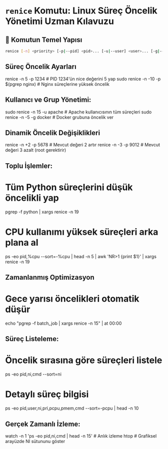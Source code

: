 # `renice` Komutu: Linux Süreç Öncelik Yönetimi Uzman Kılavuzu

## 📌 Komutun Temel Yapısı
```bash
renice [-n] <priority> [-p|--pid] <pid>... [-u|--user] <user>... [-g|--pgrp] <group>...
```

## Süreç Öncelik Ayarları
renice -n 5 -p 1234               # PID 1234'ün nice değerini 5 yap
sudo renice -n -10 -p $(pgrep nginx)  # Nginx süreçlerine yüksek öncelik

## Kullanıcı ve Grup Yönetimi:
sudo renice -n 15 -u apache       # Apache kullanıcısının tüm süreçleri
sudo renice -n -5 -g docker       # Docker grubuna öncelik ver

## Dinamik Öncelik Değişiklikleri
renice -n +2 -p 5678              # Mevcut değeri 2 artır
renice -n -3 -p 9012              # Mevcut değeri 3 azalt (root gerektirir)

## Toplu İşlemler:
# Tüm Python süreçlerini düşük öncelikli yap
pgrep -f python | xargs renice -n 19

# CPU kullanımı yüksek süreçleri arka plana al
ps -eo pid,%cpu --sort=-%cpu | head -n 5 | awk 'NR>1 {print $1}' | xargs renice -n 19

## Zamanlanmış Optimizasyon
# Gece yarısı öncelikleri otomatik düşür
echo "pgrep -f batch_job | xargs renice -n 15" | at 00:00

## Süreç Listeleme:
# Öncelik sırasına göre süreçleri listele
ps -eo pid,ni,cmd --sort=ni

# Detaylı süreç bilgisi
ps -eo pid,user,ni,pri,pcpu,pmem,cmd --sort=-pcpu | head -n 10

## Gerçek Zamanlı İzleme:
watch -n 1 'ps -eo pid,ni,cmd | head -n 15'  # Anlık izleme
htop  # Grafiksel arayüzde NI sütununu göster

## 
